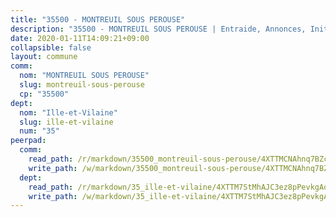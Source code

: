 ```yaml
---
title: "35500 - MONTREUIL SOUS PEROUSE"
description: "35500 - MONTREUIL SOUS PEROUSE | Entraide, Annonces, Initiatives"
date: 2020-01-11T14:09:21+09:00
collapsible: false
layout: commune
comm:
  nom: "MONTREUIL SOUS PEROUSE"
  slug: montreuil-sous-perouse
  cp: "35500"
dept:
  nom: "Ille-et-Vilaine"
  slug: ille-et-vilaine
  num: "35"
peerpad:
  comm:
    read_path: /r/markdown/35500_montreuil-sous-perouse/4XTTMCNAhnq7BZcHXciCn1R4Uu5eMWjTNdfPNaH65Mh6C7xhd
    write_path: /w/markdown/35500_montreuil-sous-perouse/4XTTMCNAhnq7BZcHXciCn1R4Uu5eMWjTNdfPNaH65Mh6C7xhd-K3TgUzq4kWn8nVsPz3cExN5bkv932hR4JtG3mrh8fcbRR3ZQrdfE5UZwRnovUVRussYybRJ7v271jmHUrh5KZWoznxXxC9Hm1xNeWz6nUBQQ1N5g3Ph5VyuB2xmKbJwQHC6fEnqu
  dept:
    read_path: /r/markdown/35_ille-et-vilaine/4XTTM7StMhAJC3ez8pPevkgAqiNUcS52kKrehssYfFVHMMrju
    write_path: /w/markdown/35_ille-et-vilaine/4XTTM7StMhAJC3ez8pPevkgAqiNUcS52kKrehssYfFVHMMrju-K3TgV811yenhEuJqddUBYpbTnifd7BiFRX3fLXndB5RCuJzLDEnHE8qwLhvTPZqyjgmx9neeCerm4fwxpw8eGk7eo7QbbFxp5NaSoYYyNHRHpjtPop1gdSHcKUNwdRVVfwYCtWdy
---
```


